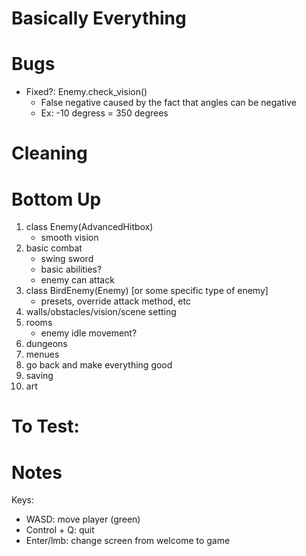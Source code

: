 # Basically Everything

# Bugs
- Fixed?: Enemy.check_vision()
    - False negative caused by the fact that angles can be negative
    - Ex: -10 degress = 350 degrees


# Cleaning


# Bottom Up
1) class Enemy(AdvancedHitbox)
    - smooth vision
2) basic combat
    - swing sword
    - basic abilities?
    - enemy can attack
3) class BirdEnemy(Enemy) [or some specific type of enemy]
    - presets, override attack method, etc
4) walls/obstacles/vision/scene setting
5) rooms
    - enemy idle movement?
6) dungeons
7) menues
8) go back and make everything good
9) saving
10) art


# To Test:


# Notes
Keys:
- WASD: move player (green)
- Control + Q: quit
- Enter/lmb: change screen from welcome to game
